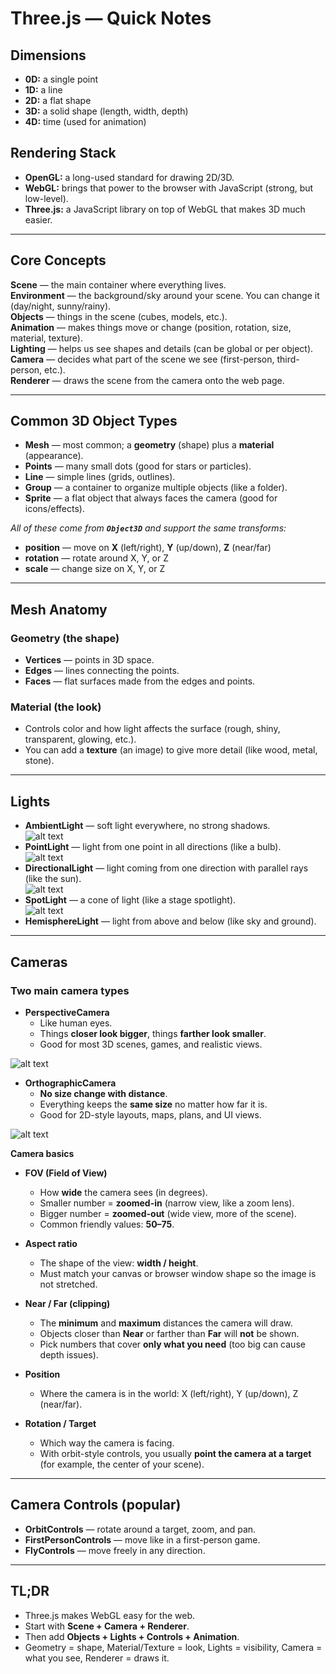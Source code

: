 # Three.js — Quick Notes

## Dimensions
- **0D:** a single point  
- **1D:** a line  
- **2D:** a flat shape  
- **3D:** a solid shape (length, width, depth)  
- **4D:** time (used for animation)

## Rendering Stack
- **OpenGL:** a long-used standard for drawing 2D/3D.  
- **WebGL:** brings that power to the browser with JavaScript (strong, but low-level).  
- **Three.js:** a JavaScript library on top of WebGL that makes 3D much easier.

---

## Core Concepts
**Scene** — the main container where everything lives.  
**Environment** — the background/sky around your scene. You can change it (day/night, sunny/rainy).  
**Objects** — things in the scene (cubes, models, etc.).  
**Animation** — makes things move or change (position, rotation, size, material, texture).  
**Lighting** — helps us see shapes and details (can be global or per object).  
**Camera** — decides what part of the scene we see (first-person, third-person, etc.).  
**Renderer** — draws the scene from the camera onto the web page.

---

## Common 3D Object Types
- **Mesh** — most common; a **geometry** (shape) plus a **material** (appearance).  
- **Points** — many small dots (good for stars or particles).  
- **Line** — simple lines (grids, outlines).  
- **Group** — a container to organize multiple objects (like a folder).  
- **Sprite** — a flat object that always faces the camera (good for icons/effects).

_All of these come from **`Object3D`** and support the same transforms:_
- **position** — move on **X** (left/right), **Y** (up/down), **Z** (near/far)  
- **rotation** — rotate around X, Y, or Z  
- **scale** — change size on X, Y, or Z

---

## Mesh Anatomy
### Geometry (the shape)
- **Vertices** — points in 3D space.  
- **Edges** — lines connecting the points.  
- **Faces** — flat surfaces made from the edges and points.

### Material (the look)
- Controls color and how light affects the surface (rough, shiny, transparent, glowing, etc.).  
- You can add a **texture** (an image) to give more detail (like wood, metal, stone).

---

## Lights
- **AmbientLight** — soft light everywhere, no strong shadows.  
![alt text](./img/ambient-light.png)
- **PointLight** — light from one point in all directions (like a bulb).  
![alt text](./img/point-light.png)
- **DirectionalLight** — light coming from one direction with parallel rays (like the sun).  
![alt text](./img/directional-light.png)
- **SpotLight** — a cone of light (like a stage spotlight).  
![alt text](./img/spot-light.png)
- **HemisphereLight** — light from above and below (like sky and ground).

---

## Cameras
### Two main camera types
- **PerspectiveCamera**  
  - Like human eyes.  
  - Things **closer look bigger**, things **farther look smaller**.  
  - Good for most 3D scenes, games, and realistic views.  

![alt text](./img/persp-camera.png)

- **OrthographicCamera**  
  - **No size change with distance**.  
  - Everything keeps the **same size** no matter how far it is.  
  - Good for 2D-style layouts, maps, plans, and UI views.  

![alt text](./img/ortho-camera.png)

**Camera basics**
- **FOV (Field of View)**  
  - How **wide** the camera sees (in degrees).  
  - Smaller number = **zoomed-in** (narrow view, like a zoom lens).  
  - Bigger number = **zoomed-out** (wide view, more of the scene).  
  - Common friendly values: **50–75**.

- **Aspect ratio**  
  - The shape of the view: **width / height**.  
  - Must match your canvas or browser window shape so the image is not stretched.

- **Near / Far (clipping)**  
  - The **minimum** and **maximum** distances the camera will draw.  
  - Objects closer than **Near** or farther than **Far** will **not** be shown.  
  - Pick numbers that cover **only what you need** (too big can cause depth issues).

- **Position**  
  - Where the camera is in the world: X (left/right), Y (up/down), Z (near/far).  

- **Rotation / Target**  
  - Which way the camera is facing.  
  - With orbit-style controls, you usually **point the camera at a target** (for example, the center of your scene).

---

## Camera Controls (popular)
- **OrbitControls** — rotate around a target, zoom, and pan.  
- **FirstPersonControls** — move like in a first-person game.  
- **FlyControls** — move freely in any direction.

---

## TL;DR
- Three.js makes WebGL easy for the web.  
- Start with **Scene + Camera + Renderer**.  
- Then add **Objects + Lights + Controls + Animation**.  
- Geometry = shape, Material/Texture = look, Lights = visibility, Camera = what you see, Renderer = draws it.
